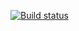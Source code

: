 [![Build status](https://ci.appveyor.com/api/projects/status/hgs1rnb3o5577qhc?svg=true)](https://ci.appveyor.com/project/SalavatQA54/aqa-1)
